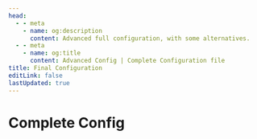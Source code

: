 ```yaml
---
head:
  - - meta
    - name: og:description
      content: Advanced full configuration, with some alternatives.
  - - meta
    - name: og:title
      content: Advanced Config | Complete Configuration file
title: Final Configuration
editLink: false
lastUpdated: true
---
```

# Complete Config